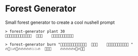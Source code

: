 # Forest Generator

Small forest generator to create a cool nushell prompt

```
> forest-generator plant 30
🌲🌲🍄🌳🌲🌲🌲🌳🌲🌲🌲🌲  🌲🌲🌲    🌳🌲🌲🌲🌲🐸🌲🌲🌳🌲
```
```
> forest-generator burn "🌲🌲🍄🌳🌲🌲🌲🌳🌲🌲🌲🌲  🌲🌲🌲    🌳🌲🌲🌲🌲🐸🌲🌲🌳🌲 "
🔥🌲💥🔥🌲🔥🔥🔥🔥🔥💥💥🔥  🌲🔥🔥    🔥🔥🔥🔥🔥💀🌲🔥🌳🌲
```
